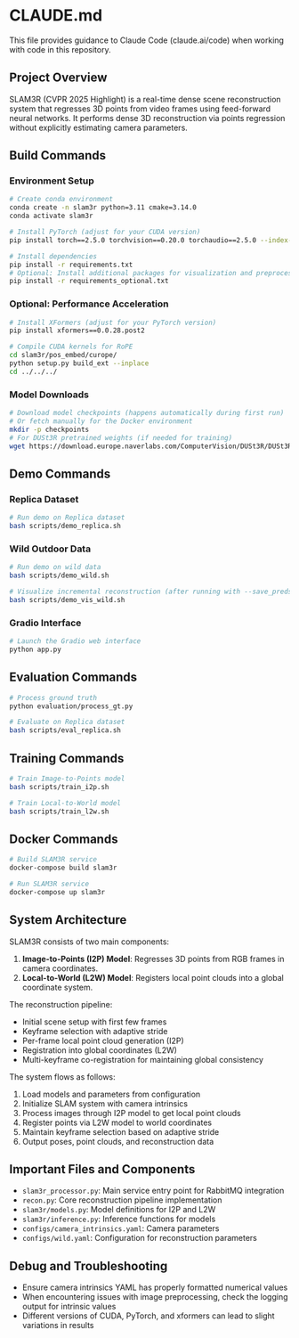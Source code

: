 # CLAUDE.md

This file provides guidance to Claude Code (claude.ai/code) when working with code in this repository.

## Project Overview

SLAM3R (CVPR 2025 Highlight) is a real-time dense scene reconstruction system that regresses 3D points from video frames using feed-forward neural networks. It performs dense 3D reconstruction via points regression without explicitly estimating camera parameters.

## Build Commands

### Environment Setup
```bash
# Create conda environment
conda create -n slam3r python=3.11 cmake=3.14.0
conda activate slam3r

# Install PyTorch (adjust for your CUDA version)
pip install torch==2.5.0 torchvision==0.20.0 torchaudio==2.5.0 --index-url https://download.pytorch.org/whl/cu118

# Install dependencies
pip install -r requirements.txt
# Optional: Install additional packages for visualization and preprocessing
pip install -r requirements_optional.txt
```

### Optional: Performance Acceleration
```bash
# Install XFormers (adjust for your PyTorch version)
pip install xformers==0.0.28.post2

# Compile CUDA kernels for RoPE
cd slam3r/pos_embed/curope/
python setup.py build_ext --inplace
cd ../../../
```

### Model Downloads
```bash
# Download model checkpoints (happens automatically during first run)
# Or fetch manually for the Docker environment
mkdir -p checkpoints
# For DUSt3R pretrained weights (if needed for training)
wget https://download.europe.naverlabs.com/ComputerVision/DUSt3R/DUSt3R_ViTLarge_BaseDecoder_224_linear.pth -P checkpoints/
```

## Demo Commands

### Replica Dataset
```bash
# Run demo on Replica dataset
bash scripts/demo_replica.sh
```

### Wild Outdoor Data
```bash
# Run demo on wild data
bash scripts/demo_wild.sh

# Visualize incremental reconstruction (after running with --save_preds)
bash scripts/demo_vis_wild.sh
```

### Gradio Interface
```bash
# Launch the Gradio web interface
python app.py
```

## Evaluation Commands
```bash
# Process ground truth
python evaluation/process_gt.py

# Evaluate on Replica dataset
bash scripts/eval_replica.sh
```

## Training Commands
```bash
# Train Image-to-Points model
bash scripts/train_i2p.sh

# Train Local-to-World model
bash scripts/train_l2w.sh
```

## Docker Commands
```bash
# Build SLAM3R service
docker-compose build slam3r

# Run SLAM3R service
docker-compose up slam3r
```

## System Architecture

SLAM3R consists of two main components:

1. **Image-to-Points (I2P) Model**: Regresses 3D points from RGB frames in camera coordinates.
2. **Local-to-World (L2W) Model**: Registers local point clouds into a global coordinate system.

The reconstruction pipeline:
- Initial scene setup with first few frames
- Keyframe selection with adaptive stride
- Per-frame local point cloud generation (I2P)
- Registration into global coordinates (L2W)
- Multi-keyframe co-registration for maintaining global consistency

The system flows as follows:
1. Load models and parameters from configuration
2. Initialize SLAM system with camera intrinsics
3. Process images through I2P model to get local point clouds
4. Register points via L2W model to world coordinates
5. Maintain keyframe selection based on adaptive stride
6. Output poses, point clouds, and reconstruction data

## Important Files and Components

- `slam3r_processor.py`: Main service entry point for RabbitMQ integration
- `recon.py`: Core reconstruction pipeline implementation
- `slam3r/models.py`: Model definitions for I2P and L2W
- `slam3r/inference.py`: Inference functions for models
- `configs/camera_intrinsics.yaml`: Camera parameters
- `configs/wild.yaml`: Configuration for reconstruction parameters

## Debug and Troubleshooting

- Ensure camera intrinsics YAML has properly formatted numerical values
- When encountering issues with image preprocessing, check the logging output for intrinsic values
- Different versions of CUDA, PyTorch, and xformers can lead to slight variations in results